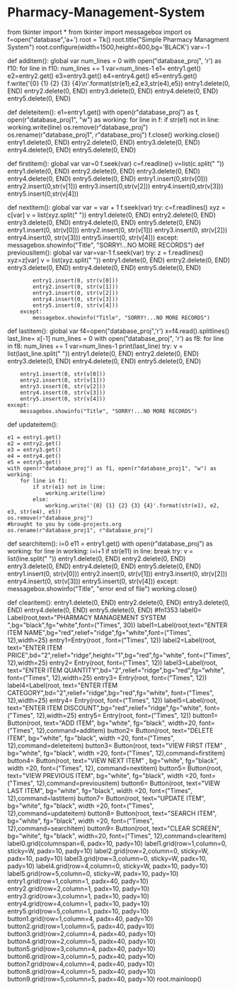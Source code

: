# Pharmacy-Management-System
from tkinter import *
from tkinter import messagebox
import os
f=open("database",'a+')
root = Tk()
root.title("Simple Pharmacy Managment System")
root.configure(width=1500,height=600,bg='BLACK')
var=-1

def additem():
    global var
    num_lines = 0
    with open("database_proj", 'r') as f10:
        for line in f10:
            num_lines += 1
    var=num_lines-1
    e1= entry1.get()
    e2=entry2.get()
    e3=entry3.get()
    e4=entry4.get()
    e5=entry5.get()
    f.write('{0} {1} {2} {3} {4}\n'.format(str(e1),e2,e3,str(e4),e5))
    entry1.delete(0, END)
    entry2.delete(0, END)
    entry3.delete(0, END)
    entry4.delete(0, END)
    entry5.delete(0, END)


def deleteitem():
    e1=entry1.get()
    with open(r"database_proj") as f, open(r"database_proj1", "w") as working:
        for line in f:
            if str(e1) not in line:
                working.write(line)
    os.remove(r"database_proj")
    os.rename(r"database_proj1", r"database_proj")
    f.close()
    working.close()
    entry1.delete(0, END)
    entry2.delete(0, END)
    entry3.delete(0, END)
    entry4.delete(0, END)
    entry5.delete(0, END)

def firstitem():
    global var
    var=0
    f.seek(var)
    c=f.readline()
    v=list(c.split(" "))
    entry1.delete(0, END)
    entry2.delete(0, END)
    entry3.delete(0, END)
    entry4.delete(0, END)
    entry5.delete(0, END)
    entry1.insert(0,str(v[0]))
    entry2.insert(0,str(v[1]))
    entry3.insert(0,str(v[2]))
    entry4.insert(0,str(v[3]))
    entry5.insert(0,str(v[4]))

def nextitem():
    global var
    var = var + 1
    f.seek(var)
    try:
        c=f.readlines()
        xyz = c[var]
        v = list(xyz.split(" "))
        entry1.delete(0, END)
        entry2.delete(0, END)
        entry3.delete(0, END)
        entry4.delete(0, END)
        entry5.delete(0, END)
        entry1.insert(0, str(v[0]))
        entry2.insert(0, str(v[1]))
        entry3.insert(0, str(v[2]))
        entry4.insert(0, str(v[3]))
        entry5.insert(0, str(v[4]))
    except:
        messagebox.showinfo("Title", "SORRY!...NO MORE RECORDS")
def previousitem():
        global var
        var=var-1
        f.seek(var)
        try:
            z = f.readlines()
            xyz=z[var]
            v = list(xyz.split(" "))
            entry1.delete(0, END)
            entry2.delete(0, END)
            entry3.delete(0, END)
            entry4.delete(0, END)
            entry5.delete(0, END)

            entry1.insert(0, str(v[0]))
            entry2.insert(0, str(v[1]))
            entry3.insert(0, str(v[2]))
            entry4.insert(0, str(v[3]))
            entry5.insert(0, str(v[4]))
        except:
            messagebox.showinfo("Title", "SORRY!...NO MORE RECORDS")


def lastitem():
    global var
    f4=open("database_proj",'r')
    x=f4.read().splitlines()
    last_line= x[-1]
    num_lines = 0
    with open("database_proj", 'r') as f8:
        for line in f8:
            num_lines += 1
    var=num_lines-1
    print(last_line)
    try:
        v = list(last_line.split(" "))
        entry1.delete(0, END)
        entry2.delete(0, END)
        entry3.delete(0, END)
        entry4.delete(0, END)
        entry5.delete(0, END)

        entry1.insert(0, str(v[0]))
        entry2.insert(0, str(v[1]))
        entry3.insert(0, str(v[2]))
        entry4.insert(0, str(v[3]))
        entry5.insert(0, str(v[4]))
    except:
        messagebox.showinfo("Title", "SORRY!...NO MORE RECORDS")


def updateitem():

    e1 = entry1.get()
    e2 = entry2.get()
    e3 = entry3.get()
    e4 = entry4.get()
    e5 = entry5.get()
    with open(r"database_proj") as f1, open(r"database_proj1", "w") as working:
        for line in f1:
            if str(e1) not in line:
                working.write(line)
            else:
                working.write('{0} {1} {2} {3} {4}'.format(str(e1), e2, e3, str(e4), e5))
    os.remove(r"database_proj")
    #brought to you by code-projects.org
    os.rename(r"database_proj1", r"database_proj")


def searchitem():
    i=0
    e11 = entry1.get()
    with open(r"database_proj") as working:
        for line in working:
            i=i+1
            if str(e11) in line:
                break
        try:
            v = list(line.split(" "))
            entry1.delete(0, END)
            entry2.delete(0, END)
            entry3.delete(0, END)
            entry4.delete(0, END)
            entry5.delete(0, END)
            entry1.insert(0, str(v[0]))
            entry2.insert(0, str(v[1]))
            entry3.insert(0, str(v[2]))
            entry4.insert(0, str(v[3]))
            entry5.insert(0, str(v[4]))
        except:
            messagebox.showinfo("Title", "error end of file")
    working.close()


def clearitem():
    entry1.delete(0, END)
    entry2.delete(0, END)
    entry3.delete(0, END)
    entry4.delete(0, END)
    entry5.delete(0, END)
#fn1353
label0= Label(root,text="PHARMACY MANAGEMENT SYSTEM ",bg="black",fg="white",font=("Times", 30))
label1=Label(root,text="ENTER ITEM NAME",bg="red",relief="ridge",fg="white",font=("Times", 12),width=25)
entry1=Entry(root , font=("Times", 12))
label2=Label(root, text="ENTER ITEM PRICE",bd="2",relief="ridge",height="1",bg="red",fg="white", font=("Times", 12),width=25)
entry2= Entry(root, font=("Times", 12))
label3=Label(root, text="ENTER ITEM QUANTITY",bd="2",relief="ridge",bg="red",fg="white", font=("Times", 12),width=25)
entry3= Entry(root, font=("Times", 12))
label4=Label(root, text="ENTER ITEM CATEGORY",bd="2",relief="ridge",bg="red",fg="white", font=("Times", 12),width=25)
entry4= Entry(root, font=("Times", 12))
label5=Label(root, text="ENTER ITEM DISCOUNT",bg="red",relief="ridge",fg="white", font=("Times", 12),width=25)
entry5= Entry(root, font=("Times", 12))
button1= Button(root, text="ADD ITEM", bg="white", fg="black", width=20, font=("Times", 12),command=additem)
button2= Button(root, text="DELETE ITEM", bg="white", fg="black", width =20, font=("Times", 12),command=deleteitem)
button3= Button(root, text="VIEW FIRST ITEM" , bg="white", fg="black", width =20, font=("Times", 12),command=firstitem)
button4= Button(root, text="VIEW NEXT ITEM" , bg="white", fg="black", width =20, font=("Times", 12), command=nextitem)
button5= Button(root, text="VIEW PREVIOUS ITEM", bg="white", fg="black", width =20, font=("Times", 12),command=previousitem)
button6= Button(root, text="VIEW LAST ITEM", bg="white", fg="black", width =20, font=("Times", 12),command=lastitem)
button7= Button(root, text="UPDATE ITEM", bg="white", fg="black", width =20, font=("Times", 12),command=updateitem)
button8= Button(root, text="SEARCH ITEM", bg="white", fg="black", width =20, font=("Times", 12),command=searchitem)
button9= Button(root, text="CLEAR SCREEN", bg="white", fg="black", width=20, font=("Times", 12),command=clearitem)
label0.grid(columnspan=6, padx=10, pady=10)
label1.grid(row=1,column=0, sticky=W, padx=10, pady=10)
label2.grid(row=2,column=0, sticky=W, padx=10, pady=10)
label3.grid(row=3,column=0, sticky=W, padx=10, pady=10)
label4.grid(row=4,column=0, sticky=W, padx=10, pady=10)
label5.grid(row=5,column=0, sticky=W, padx=10, pady=10)
entry1.grid(row=1,column=1, padx=40, pady=10)
entry2.grid(row=2,column=1, padx=10, pady=10)
entry3.grid(row=3,column=1, padx=10, pady=10)
entry4.grid(row=4,column=1, padx=10, pady=10)
entry5.grid(row=5,column=1, padx=10, pady=10)
button1.grid(row=1,column=4, padx=40, pady=10)
button2.grid(row=1,column=5, padx=40, pady=10)
button3.grid(row=2,column=4, padx=40, pady=10)
button4.grid(row=2,column=5, padx=40, pady=10)
button5.grid(row=3,column=4, padx=40, pady=10)
button6.grid(row=3,column=5, padx=40, pady=10)
button7.grid(row=4,column=4, padx=40, pady=10)
button8.grid(row=4,column=5, padx=40, pady=10)
button9.grid(row=5,column=5, padx=40, pady=10)
root.mainloop()
